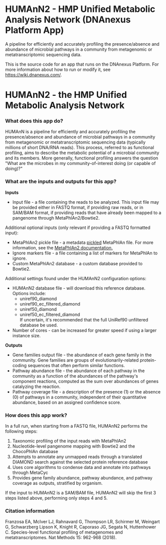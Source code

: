 <!-- dx-header -->
# HUMAnN2 - HMP Unified Metabolic Analysis Network (DNAnexus Platform App)

A pipeline for efficiently and accurately profiling the presence/absence and abundance of microbial pathways in a community from metagenomic or metatranscriptomic sequencing data.

This is the source code for an app that runs on the DNAnexus Platform.
For more information about how to run or modify it, see
https://wiki.dnanexus.com/.
<!-- /dx-header -->

<!-- Insert a description of your app here -->

# HUMAnN2 - the HMP Unified Metabolic Analysis Network

### What does this app do?

HUMAnN is a pipeline for efficiently and accurately profiling the presence/absence and abundance of microbial pathways in a community from metagenomic or metatranscriptomic sequencing data (typically millions of short DNA/RNA reads). This process, referred to as functional profiling, aims to describe the metabolic potential of a microbial community and its members. More generally, functional profiling answers the question "What are the microbes in my community-of-interest doing (or capable of doing)?"

### What are the inputs and outputs for this app?

**Inputs**    

* Input file -  a file containing the reads to be analyzed. This input file may be provided either in FASTQ format, if providing raw reads, or in SAM/BAM format, if providing reads that have already been mapped to a pangenome through MetaPhlAn2/Bowtie2.

Additional optional inputs (only relevant if providing a FASTQ formatted input):    

* MetaPhlAn2 pickle file - a metadata [pickled](https://docs.python.org/2/library/pickle.html) MetaPhlAn file. For more information, see the [MetaPhlAn2 documentation.](https://bitbucket.org/biobakery/metaphlan2)
* Ignore markers file - a file containing a list of markers for MetaPhlAn to ignore.
* Custom MetaPhlAn2 database - a custom database provided to Bowtie2.

Additional settings found under the HUMAnN2 configuration options:

* HUMAnN2 database file - will download this reference database. Options include:
	* uniref90_diamond
	* uniref90_ec_filtered_diamond
	* uniref50_diamond
	* uniref50_ec_filtered_diamond    
If uncertain, it's recommended that the full UniRef90 unfiltered database be used.    
* Number of cores - can be increased for greater speed if using a larger instance size.

**Outputs**

* Gene families output file - the abundance of each gene family in the community. Gene families are groups of evolutionarily-related protein-coding sequences that often perform similar functions.
* Pathway abundance file - the abundance of each pathway in the community as a function of the abundances of the pathway's component reactions, computed as the sum over abundances of genes catalyzing the reaction.
* Pathway coverage file - a description of the presence (1) or the absence (0) of pathways in a community, independent of their quantitative abundance, based on an assigned confidence score.

### How does this app work?

In a full run, when starting from a FASTQ file, HUMAnN2 performs the following steps:

1. Taxonomic profiling of the input reads with MetaPhlAn2
2. Nucleotide-level pangenome mapping with Bowtie2 and the ChocoPhlAn database
3. Attempts to annotate any unmapped reads through a translated DIAMOND search against the selected protein reference database
4. Uses core algorithms to condense data and annotate into pathways through MetaCyc
5. Provides gene family abundance, pathway abundance, and pathway coverage as outputs, stratified by organism.

If the input to HUMAnN2 is a SAM/BAM file, HUMAnN2 will skip the first 3 steps listed above, performing only steps 4 and 5.

### Citation information

Franzosa EA, McIver LJ, Rahnavard G, Thompson LR, Schirmer M, Weingart G, Schwarzberg Lipson K, Knight R, Caporaso JG, Segata N, Huttenhower C. Species-level functional profiling of metagenomes and metatranscriptomes. Nat Methods 15: 962-968 (2018).

<!--
TODO: This app directory was automatically generated by dx-app-wizard;
please edit this Readme.md file to include essential documentation about
your app that would be helpful to users. (Also see the
Readme.developer.md.) Once you're done, you can remove these TODO
comments.

For more info, see https://wiki.dnanexus.com/Developer-Portal.
-->
